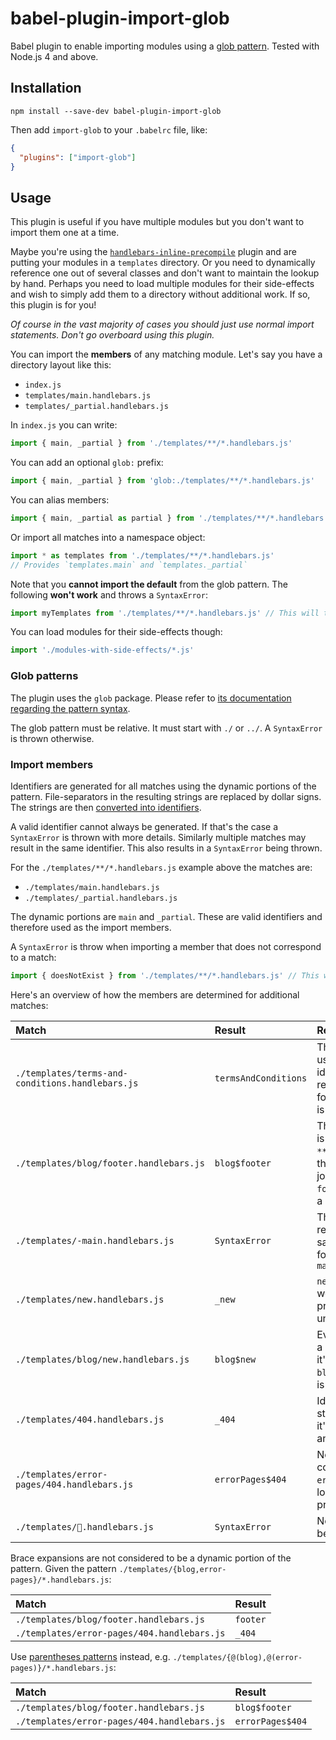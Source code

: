 # babel-plugin-import-glob

Babel plugin to enable importing modules using a [glob pattern][patterns].
Tested with Node.js 4 and above.

## Installation

```
npm install --save-dev babel-plugin-import-glob
```

Then add `import-glob` to your `.babelrc` file, like:

```json
{
  "plugins": ["import-glob"]
}
```

## Usage

This plugin is useful if you have multiple modules but you don't want to import
them one at a time.

Maybe you're using the
[`handlebars-inline-precompile`](https://github.com/thejameskyle/babel-plugin-handlebars-inline-precompile)
plugin and are putting your modules in a `templates` directory. Or you need to
dynamically reference one out of several classes and don't want to maintain the
lookup by hand. Perhaps you need to load multiple modules for their side-effects
and wish to simply add them to a directory without additional work. If so, this
plugin is for you!

*Of course in the vast majority of cases you should just use normal import
statements. Don't go overboard using this plugin.*

You can import the **members** of any matching module. Let's say you
have a directory layout like this:

* `index.js`
* `templates/main.handlebars.js`
* `templates/_partial.handlebars.js`

In `index.js` you can write:

```js
import { main, _partial } from './templates/**/*.handlebars.js'
```

You can add an optional `glob:` prefix:

```js
import { main, _partial } from 'glob:./templates/**/*.handlebars.js'
```

You can alias members:

```js
import { main, _partial as partial } from './templates/**/*.handlebars.js'
```

Or import all matches into a namespace object:

```js
import * as templates from './templates/**/*.handlebars.js'
// Provides `templates.main` and `templates._partial`
```

Note that you **cannot import the default** from the glob pattern. The following
**won't work** and throws a `SyntaxError`:

```js
import myTemplates from './templates/**/*.handlebars.js' // This will throw a SyntaxError
```

You can load modules for their side-effects though:

```js
import './modules-with-side-effects/*.js'
```

### Glob patterns

The plugin uses the `glob` package. Please refer to [its documentation regarding
the pattern syntax](https://www.npmjs.com/package/glob#glob-primer).

The glob pattern must be relative. It must start with `./` or `../`. A
`SyntaxError` is thrown otherwise.

### Import members

Identifiers are generated for all matches using the dynamic portions of the
pattern. File-separators in the resulting strings are replaced by dollar signs.
The strings are then [converted into
identifiers](https://github.com/novemberborn/identifierfy).

A valid identifier cannot always be generated. If that's the case a
`SyntaxError` is thrown with more details. Similarly multiple matches may result
in the same identifier. This also results in a `SyntaxError` being thrown.

For the `./templates/**/*.handlebars.js` example above the matches are:

* `./templates/main.handlebars.js`
* `./templates/_partial.handlebars.js`

The dynamic portions are `main` and `_partial`. These are valid identifiers and
therefore used as the import members.

A `SyntaxError` is throw when importing a member that does not correspond to a
match:

```js
import { doesNotExist } from './templates/**/*.handlebars.js' // This will throw a SyntaxError
```

Here's an overview of how the members are determined for additional matches:

Match|Result|Reason
:---|:---|:---
`./templates/terms-and-conditions.handlebars.js`|`termsAndConditions`|The `-` cannot be used in the identifier so it's removed. The following character is uppercased
`./templates/blog/footer.handlebars.js`|`blog$footer`|The `blog` directory is captured by the `**` expression in the pattern. It is joined with the `footer` name using a dollar sign
`./templates/-main.handlebars.js`|`SyntaxError`|The `-` is removed, resulting in the same identifier as for `main.handlebars.js`
`./templates/new.handlebars.js`|`_new`|`new` is a reserved word so it's prefixed with an underscore
`./templates/blog/new.handlebars.js`|`blog$new`|Even though `new` is a reserved word, it's combined with `blog$` so no prefix is necessary
`./templates/404.handlebars.js`|`_404`|Identifiers can't start with digits so it's prefixed with an underscore
`./templates/error-pages/404.handlebars.js`|`errorPages$404`|Now that `404` is combined with `errorPages$` it no longer needs to be prefixed
`./templates/🙊.handlebars.js`|`SyntaxError`|No identifier can be generated for `🙊`

Brace expansions are not considered to be a dynamic portion of the pattern.
Given the pattern `./templates/{blog,error-pages}/*.handlebars.js`:

Match|Result
:---|:---
`./templates/blog/footer.handlebars.js`|`footer`
`./templates/error-pages/404.handlebars.js`|`_404`

Use [parentheses patterns][patterns] instead, e.g.
`./templates/{@(blog),@(error-pages)}/*.handlebars.js`:

Match|Result
:---|:---
`./templates/blog/footer.handlebars.js`|`blog$footer`
`./templates/error-pages/404.handlebars.js`|`errorPages$404`

[patterns]: https://www.npmjs.com/package/glob#glob-primer
